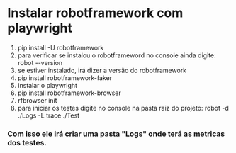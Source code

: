 # Instalar robotframework com playwright

1. pip install -U robotframework
2. para verificar se instalou o robotframeword no console ainda digite: robot --version 
3. se estiver instalado, irá dizer a versão do robotframework
4. pip install robotframework-faker
5. instalar o playwright
6. pip install robotframework-browser
7. rfbrowser init
8. para iniciar os testes digite no console na pasta raiz do projeto: robot -d ./Logs -L trace  ./Test

### Com isso ele irá criar uma pasta "Logs" onde terá as metricas dos testes.
